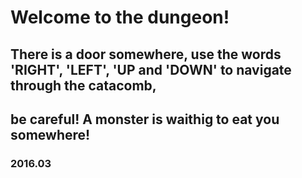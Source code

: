 # Welcome to the dungeon!
## There is a door somewhere, use the words 'RIGHT', 'LEFT', 'UP and 'DOWN' to navigate through the catacomb,  
## be careful! A monster is waithig to eat you somewhere!

### 2016.03
